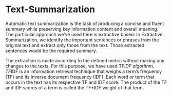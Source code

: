 # Text-Summarization
Automatic text summarization is the task of producing a concise and fluent summary while preserving key information content and overall meaning. 
The particular approach we’ve used here is extractive based:
In Extractive Summarization, we identify the important sentences or phrases from the original text and extract only those from the text. 
Those extracted sentences would be the required summary.

The extraction is made according to the defined metric without making any changes to the texts. For this purpose, we have used TF*IDF algorithm. 
TF*IDF is an information retrieval technique that weighs a term’s frequency (TF) and its inverse document frequency (IDF). 
Each word or term that occurs in the text has its respective TF and IDF score. The product of the TF and IDF scores of a term is called the TF*IDF weight of that term.
